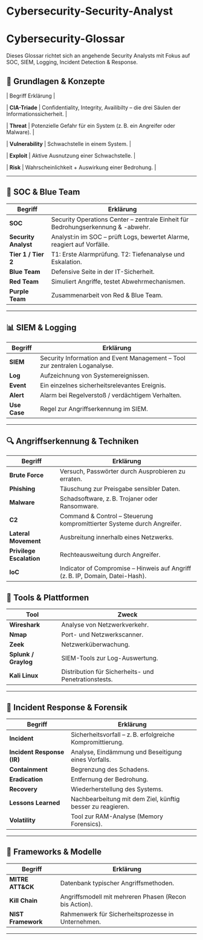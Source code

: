 # Cybersecurity-Security-Analyst
# Cybersecurity-Glossar
Dieses Glossar richtet sich an angehende Security Analysts mit Fokus auf SOC, SIEM, Logging, Incident Detection & Response.

## 🔐 Grundlagen & Konzepte

| Begriff  Erklärung |

| **CIA-Triade** | Confidentiality, Integrity, Availibilty  – die drei Säulen der Informationssicherheit. |

| **Threat** | Potenzielle Gefahr für ein System (z. B. ein Angreifer oder Malware). |

| **Vulnerability** | Schwachstelle in einem System. |

| **Exploit** | Aktive Ausnutzung einer Schwachstelle. |

| **Risk** | Wahrscheinlichkeit + Auswirkung einer Bedrohung. |

---

## 🏢 SOC & Blue Team

| Begriff | Erklärung |
|--------|-----------|
| **SOC** | Security Operations Center – zentrale Einheit für Bedrohungserkennung & -abwehr. |
| **Security Analyst** | Analyst:in im SOC – prüft Logs, bewertet Alarme, reagiert auf Vorfälle. |
| **Tier 1 / Tier 2** | T1: Erste Alarmprüfung. T2: Tiefenanalyse und Eskalation. |
| **Blue Team** | Defensive Seite in der IT-Sicherheit. |
| **Red Team** | Simuliert Angriffe, testet Abwehrmechanismen. |
| **Purple Team** | Zusammenarbeit von Red & Blue Team. |

---

## 📊 SIEM & Logging

| Begriff | Erklärung |
|--------|-----------|
| **SIEM** | Security Information and Event Management – Tool zur zentralen Loganalyse. |
| **Log** | Aufzeichnung von Systemereignissen. |
| **Event** | Ein einzelnes sicherheitsrelevantes Ereignis. |
| **Alert** | Alarm bei Regelverstoß / verdächtigem Verhalten. |
| **Use Case** | Regel zur Angriffserkennung im SIEM. |

---

## 🔍 Angriffserkennung & Techniken

| Begriff | Erklärung |
|--------|-----------|
| **Brute Force** | Versuch, Passwörter durch Ausprobieren zu erraten. |
| **Phishing** | Täuschung zur Preisgabe sensibler Daten. |
| **Malware** | Schadsoftware, z. B. Trojaner oder Ransomware. |
| **C2** | Command & Control – Steuerung kompromittierter Systeme durch Angreifer. |
| **Lateral Movement** | Ausbreitung innerhalb eines Netzwerks. |
| **Privilege Escalation** | Rechteausweitung durch Angreifer. |
| **IoC** | Indicator of Compromise – Hinweis auf Angriff (z. B. IP, Domain, Datei-Hash). |



## 🧰 Tools & Plattformen

| Tool | Zweck |
|------|-------|
| **Wireshark** | Analyse von Netzwerkverkehr. |
| **Nmap** | Port- und Netzwerkscanner. |
| **Zeek** | Netzwerküberwachung. |
| **Splunk / Graylog** | SIEM-Tools zur Log-Auswertung. |
| **Kali Linux** | Distribution für Sicherheits- und Penetrationstests. |

---

## 🧯 Incident Response & Forensik

| Begriff | Erklärung |
|--------|-----------|
| **Incident** | Sicherheitsvorfall – z. B. erfolgreiche Kompromittierung. |
| **Incident Response (IR)** | Analyse, Eindämmung und Beseitigung eines Vorfalls. |
| **Containment** | Begrenzung des Schadens. |
| **Eradication** | Entfernung der Bedrohung. |
| **Recovery** | Wiederherstellung des Systems. |
| **Lessons Learned** | Nachbearbeitung mit dem Ziel, künftig besser zu reagieren. |
| **Volatility** | Tool zur RAM-Analyse (Memory Forensics). |

---

## 🧭 Frameworks & Modelle

| Begriff | Erklärung |
|--------|-----------|
| **MITRE ATT&CK** | Datenbank typischer Angriffsmethoden. |
| **Kill Chain** | Angriffsmodell mit mehreren Phasen (Recon bis Action). |
| **NIST Framework** | Rahmenwerk für Sicherheitsprozesse in Unternehmen. |

---
